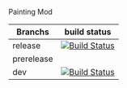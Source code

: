 Painting Mod

| Branchs    | build status                                                                                                                           |
|------------|----------------------------------------------------------------------------------------------------------------------------------------|
| release    | [![Build Status](https://travis-ci.org/arthurbambou/Painting-Mod.svg?branch=release)](https://travis-ci.org/arthurbambou/Painting-Mod) |
| prerelease |                                                                                                                                        |
| dev        | [![Build Status](https://travis-ci.org/arthurbambou/Painting-Mod.svg?branch=dev)](https://travis-ci.org/arthurbambou/Painting-Mod)     |
